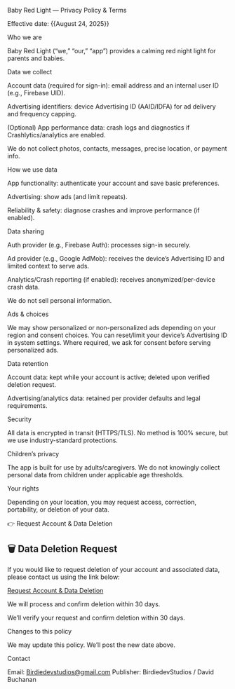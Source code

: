 Baby Red Light — Privacy Policy & Terms

Effective date: {{August 24, 2025}}

Who we are

Baby Red Light (“we,” “our,” “app”) provides a calming red night light for parents and babies.

Data we collect

Account data (required for sign-in): email address and an internal user ID (e.g., Firebase UID).

Advertising identifiers: device Advertising ID (AAID/IDFA) for ad delivery and frequency capping.

(Optional) App performance data: crash logs and diagnostics if Crashlytics/analytics are enabled.

We do not collect photos, contacts, messages, precise location, or payment info.

How we use data

App functionality: authenticate your account and save basic preferences.

Advertising: show ads (and limit repeats).

Reliability & safety: diagnose crashes and improve performance (if enabled).

Data sharing

Auth provider (e.g., Firebase Auth): processes sign-in securely.

Ad provider (e.g., Google AdMob): receives the device’s Advertising ID and limited context to serve ads.

Analytics/Crash reporting (if enabled): receives anonymized/per-device crash data.

We do not sell personal information.

Ads & choices

We may show personalized or non-personalized ads depending on your region and consent choices. You can reset/limit your device’s Advertising ID in system settings. Where required, we ask for consent before serving personalized ads.

Data retention

Account data: kept while your account is active; deleted upon verified deletion request.

Advertising/analytics data: retained per provider defaults and legal requirements.

Security

All data is encrypted in transit (HTTPS/TLS). No method is 100% secure, but we use industry-standard protections.

Children’s privacy

The app is built for use by adults/caregivers. We do not knowingly collect personal data from children under applicable age thresholds.

Your rights

Depending on your location, you may request access, correction, portability, or deletion of your data.


👉 Request Account & Data Deletion
<h2>🗑️ Data Deletion Request</h2>
<p>If you would like to request deletion of your account and associated data, please contact us using the link below:</p>
<p><a href="mailto:birdiedevstudios@gmail.com?subject=Account%20and%20Data%20Deletion%20Request">Request Account & Data Deletion</a></p>
<p>We will process and confirm deletion within 30 days.</p>

We’ll verify your request and confirm deletion within 30 days.


Changes to this policy

We may update this policy. We’ll post the new date above.

Contact

Email: Birdiedevstudios@gmail.com
Publisher: BirdiedevStudios / David Buchanan

